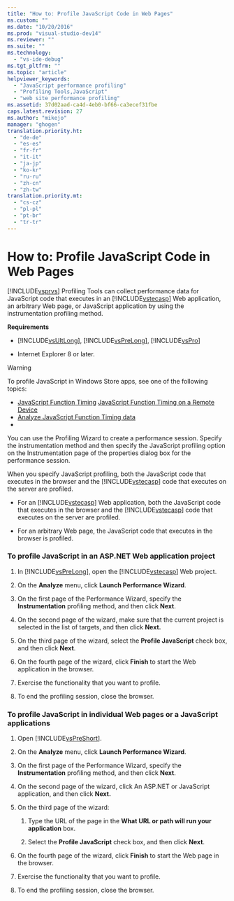 ```yaml
---
title: "How to: Profile JavaScript Code in Web Pages"
ms.custom: ""
ms.date: "10/20/2016"
ms.prod: "visual-studio-dev14"
ms.reviewer: ""
ms.suite: ""
ms.technology: 
  - "vs-ide-debug"
ms.tgt_pltfrm: ""
ms.topic: "article"
helpviewer_keywords: 
  - "JavaScript performance profiling"
  - "Profiling Tools,JavaScript"
  - "web site performance profiling"
ms.assetid: 37d02aad-ca4d-4eb0-bf66-ca3ecef31fbe
caps.latest.revision: 27
ms.author: "mikejo"
manager: "ghogen"
translation.priority.ht: 
  - "de-de"
  - "es-es"
  - "fr-fr"
  - "it-it"
  - "ja-jp"
  - "ko-kr"
  - "ru-ru"
  - "zh-cn"
  - "zh-tw"
translation.priority.mt: 
  - "cs-cz"
  - "pl-pl"
  - "pt-br"
  - "tr-tr"
---
```

# How to: Profile JavaScript Code in Web Pages
[!INCLUDE[vsprvs](../code-quality/includes/vsprvs_md.md)] Profiling Tools can collect performance data for JavaScript code that executes in an [!INCLUDE[vstecasp](../code-quality/includes/vstecasp_md.md)] Web application, an arbitrary Web page, or JavaScript application by using the instrumentation profiling method.  
  
 **Requirements**  
  
-   [!INCLUDE[vsUltLong](../code-quality/includes/vsultlong_md.md)], [!INCLUDE[vsPreLong](../code-quality/includes/vsprelong_md.md)], [!INCLUDE[vsPro](../code-quality/includes/vspro_md.md)]  
  
-   Internet Explorer 8 or later.  
  
> [!WARNING]
>  To profile JavaScript in Windows Store apps, see one of the following topics:  
>   
>  -   [JavaScript Function Timing](../Topic/JavaScript%20Function%20Timing.md) [JavaScript Function Timing on a Remote Device](../Topic/JavaScript%20Function%20Timing%20on%20a%20Remote%20Device.md)  
> -   [Analyze JavaScript Function Timing data](../Topic/Analyze%20JavaScript%20Function%20Timing%20data.md)  
> -  
  
 You can use the Profiling Wizard to create a performance session. Specify the instrumentation method and then specify the JavaScript profiling option on the Instrumentation page of the properties dialog box for the performance session.  
  
 When you specify JavaScript profiling, both the JavaScript code that executes in the browser and the [!INCLUDE[vstecasp](../code-quality/includes/vstecasp_md.md)] code that executes on the server are profiled.  
  
-   For an [!INCLUDE[vstecasp](../code-quality/includes/vstecasp_md.md)] Web application, both the JavaScript code that executes in the browser and the [!INCLUDE[vstecasp](../code-quality/includes/vstecasp_md.md)] code that executes on the server are profiled.  
  
-   For an arbitrary Web page, the JavaScript code that executes in the browser is profiled.  
  
### To profile JavaScript in an ASP.NET Web application project  
  
1.  In [!INCLUDE[vsPreLong](../code-quality/includes/vsprelong_md.md)], open the [!INCLUDE[vstecasp](../code-quality/includes/vstecasp_md.md)] Web project.  
  
2.  On the **Analyze** menu, click **Launch Performance Wizard**.  
  
3.  On the first page of the Performance Wizard, specify the **Instrumentation** profiling method, and then click **Next**.  
  
4.  On the second page of the wizard, make sure that the current project is selected in the list of targets, and then click **Next.**  
  
5.  On the third page of the wizard, select the **Profile JavaScript** check box, and then click **Next**.  
  
6.  On the fourth page of the wizard, click **Finish** to start the Web application in the browser.  
  
7.  Exercise the functionality that you want to profile.  
  
8.  To end the profiling session, close the browser.  
  
### To profile JavaScript in individual Web pages or a JavaScript applications  
  
1.  Open [!INCLUDE[vsPreShort](../code-quality/includes/vspreshort_md.md)].  
  
2.  On the **Analyze** menu, click **Launch Performance Wizard**.  
  
3.  On the first page of the Performance Wizard, specify the **Instrumentation** profiling method, and then click **Next**.  
  
4.  On the second page of the wizard, click An ASP.NET or JavaScript application, and then click **Next.**  
  
5.  On the third page of the wizard:  
  
    1.  Type the URL of the page in the **What URL or path will run your application** box.  
  
    2.  Select the **Profile JavaScript** check box, and then click **Next**.  
  
6.  On the fourth page of the wizard, click **Finish** to start the Web page in the browser.  
  
7.  Exercise the functionality that you want to profile.  
  
8.  To end the profiling session, close the browser.